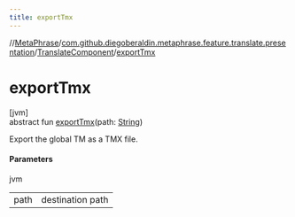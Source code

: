 ```yaml
---
title: exportTmx
---
```

//[MetaPhrase](../../../index.html)/[com.github.diegoberaldin.metaphrase.feature.translate.presentation](../index.html)/[TranslateComponent](index.html)/[exportTmx](export-tmx.html)



# exportTmx



[jvm]\
abstract fun [exportTmx](export-tmx.html)(path: [String](https://kotlinlang.org/api/latest/jvm/stdlib/kotlin/-string/index.html))



Export the global TM as a TMX file.



#### Parameters


jvm

| | |
|---|---|
| path | destination path |




